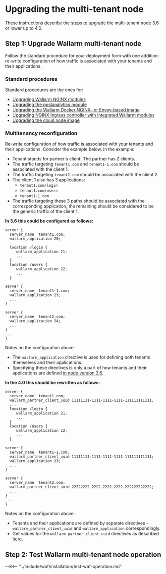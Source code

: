 # Upgrading the multi-tenant node

These instructions describe the steps to upgrade the multi-tenant node 3.6 or lower up to 4.0.

## Step 1: Upgrade Wallarm multi-tenant node

Follow the standard procedure for your deployment form with one addition: re-write configuration of how traffic is associated with your tenants and their applications.

### Standard procedures

Standard procedures are the ones for:

* [Upgrading Wallarm NGINX modules](../updating-migrating/nginx-modules.md)
* [Upgrading the postanalytics module](../updating-migrating/separate-postanalytics.md)
* [Upgrading the Wallarm Docker NGINX- or Envoy-based image](../updating-migrating/docker-container.md)
* [Upgrading NGINX Ingress controller with integrated Wallarm modules](../updating-migrating/ingress-controller.md)
* [Upgrading the cloud node image](../updating-migrating/cloud-image.md)

### Multitenancy reconfiguration

Re-write configuration of how traffic is associated with your tenants and their applications. Consider the example below. In the example:

* Tenant stands for partner's client. The partner has 2 clients.
* The traffic targeting `tenant1.com` and `tenant1-1.com` should be associated with the client 1.
* The traffic targeting `tenant2.com` should be associated with the client 2.
* The client 1 also has 3 applications:
    * `tenant1.com/login`
    * `tenant1.com/users`
    * `tenant1-1.com`
* The traffic targeting these 3 paths should be associated with the corresponding application, the remaining should be considered to be the generic traffic of the client 1.

**In 3.6 this could be configured as follows:**

```
server {
  server_name  tenant1.com;
  wallarm_application 20;
  ...
  location /login {
     wallarm_application 21;
     ...
  }
  location /users {
     wallarm_application 22;
     ...
  }

server {
  server_name  tenant1-1.com;
  wallarm_application 23;
  ...
}

server {
  server_name  tenant2.com;
  wallarm_application 24;
  ...
}
...
}
```

Notes on the configuration above:

* The `wallarm_application` directive is used for defining both tenants themselves and their applications.
* Specifying these directives is only a part of how tenants and their applications are defined [in node version 3.6](https://docs.wallarm.com/3.6/waf-installation/multi-tenant/configure-accounts/).

**In the 4.0 this should be rewritten as follows:**

```
server {
  server_name  tenant1.com;
  wallarm_partner_client_uuid 11111111-1111-1111-1111-111111111111;
  ...
  location /login {
     wallarm_application 21;
     ...
  }
  location /users {
     wallarm_application 22;
     ...
  }

server {
  server_name  tenant1-1.com;
  wallarm_partner_client_uuid 11111111-1111-1111-1111-111111111111;
  wallarm_application 23;
  ...
}

server {
  server_name  tenant2.com;
  wallarm_partner_client_uuid 22222222-2222-2222-2222-222222222222;
  ...
}
...
}
```

Notes on the configuration above:

* Tenants and their applications are defined by separate directives - `wallarm_partner_client_uuid` and `wallarm_application` correspondingly.
* Get values for the `wallarm_partner_client_uuid` directives as described [here](../waf-installation/multi-tenant/configure-accounts.md#step-4-associate-specific-traffic-with-tenants-and-their-applications).

## Step 2: Test Wallarm multi-tenant node operation

--8<-- "../include/waf/installation/test-waf-operation.md"

